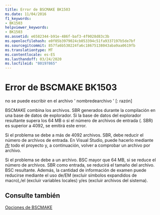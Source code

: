 ```yaml
---
title: Error de BSCMAKE BK1503
ms.date: 11/04/2016
f1_keywords:
- BK1503
helpviewer_keywords:
- BK1503
ms.assetid: e6582344-b91e-486f-baf3-4f9028d83c3b
ms.openlocfilehash: e0f05b3979024cb053394c51fa9337197b5de7bf
ms.sourcegitcommit: 857fa6b530224fa6c18675138043aba9aa0619fb
ms.translationtype: MT
ms.contentlocale: es-ES
ms.lasthandoff: 03/24/2020
ms.locfileid: "80197865"
---
```

# <a name="bscmake-error-bk1503"></a>Error de BSCMAKE BK1503

no se puede escribir en el archivo ' nombredearchivo ' [: razón]

BSCMAKE combina los archivos. SBR generados durante la compilación en una base de datos de explorador. Si la base de datos del explorador resultante supera los 64 MB o si el número de archivos de entrada (. SBR) es superior a 4092, se emitirá este error.

Si el problema se debe a más de 4092 archivos. SBR, debe reducir el número de archivos de entrada. En Visual Studio, puede hacerlo mediante [/fr](../../build/reference/fr-fr-create-dot-sbr-file.md) todo el proyecto y, a continuación, volver a comprobar un archivo por archivo.

Si el problema se debe a un archivo. BSC mayor que 64 MB, si se reduce el número de archivos. SBR como entrada, se reducirá el tamaño del archivo. BSC resultante. Además, la cantidad de información de examen puede reducirse mediante el uso de/EM (excluir símbolos expandidos de macro),/el (excluir variables locales) y/es (excluir archivos del sistema).

## <a name="see-also"></a>Consulte también

[Opciones de BSCMAKE](../../build/reference/bscmake-options.md)
